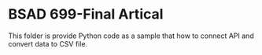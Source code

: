# BSAD 699-Final Artical
This folder is provide Python code as a sample that how to connect API and convert data to CSV file.
